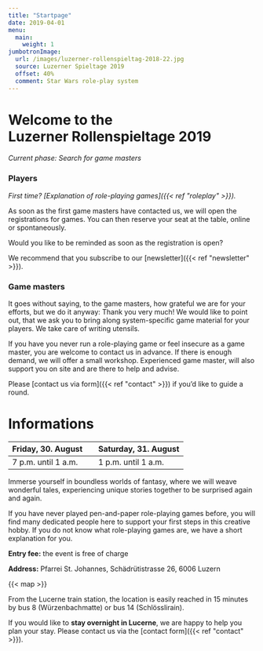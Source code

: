 ```yaml
---
title: "Startpage"
date: 2019-04-01
menu:
  main:
    weight: 1
jumbotronImage:
  url: /images/luzerner-rollenspieltag-2018-22.jpg
  source: Luzerner Spieltage 2019
  offset: 40%
  comment: Star Wars role-play system
---
```


# Welcome to the <br />Luzerner Rollenspieltage 2019

_Current phase: Search for game masters_

### Players

_First time? [Explanation of role-playing games]({{< ref "roleplay" >}})._

As soon as the first game masters have contacted us, we will open the registrations for games. You can then reserve your seat at the table, online or spontaneously.

Would you like to be reminded as soon as the registration is open?

We recommend that you subscribe to our [newsletter]({{< ref "newsletter" >}}).

### Game masters

It goes without saying, to the game masters, how grateful we are for your efforts, but we do it anyway: Thank you very much! We would like to point out, that we ask you to bring along system-specific game material for your players. We take care of writing utensils.

If you have you never run a role-playing game or feel insecure as a game master, you are welcome to contact us in advance. If there is enough demand, we will offer a small workshop. Experienced game master, will also support you on site and are there to help and advise.

Please [contact us via form]({{< ref "contact" >}}) if you’d like to guide a round.

# Informations

| Friday, 30. August | | Saturday, 31. August |
| --- | --- | --- |
| 7 p.m. until 1 a.m. | | 1 p.m. until 1 a.m. |

Immerse yourself in boundless worlds of fantasy, where we will weave wonderful tales, experiencing unique stories together to be surprised again and again.

If you have never played pen-and-paper role-playing games before, you will find many dedicated people here to support your first steps in this creative hobby. If you do not know what role-playing games are, we have a short explanation for you.

**Entry fee:** the event is free of charge

**Address:** Pfarrei St. Johannes, Schädrütistrasse 26, 6006 Luzern

{{< map >}}

From the Lucerne train station, the location is easily reached in 15 minutes by bus 8 (Würzenbachmatte) or bus 14 (Schlösslirain).

If you would like to **stay overnight in Lucerne**, we are happy to help you plan your stay. Please contact us via the [contact form]({{< ref "contact" >}}).